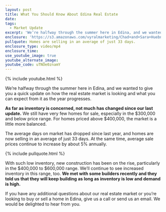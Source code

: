 ```yaml
---
layout: post
title: What You Should Know About Edina Real Estate
date:
tags:
  - Market Update
excerpt: 'We’re halfway through the summer here in Edina, and we wanted to give you a quick update on how the real estate market is looking and what you can expect from it as the year progresses.'
enclosure: 'https://s3.amazonaws.com/vyralmarketing/Chad+and+Sara+Huebner/Videos/2017/June/Chad+%2526+Sara+Huebener+With+Edina+Realty-+Whats+Happening+in+Our+Local+Real+Estate+Market%253F.mp4'
pullquote: Homes are selling in an average of just 33 days.
enclosure_type: video/mp4
enclosure_time:
use_youtube_image: true
youtube_alternate_image:
youtube_code: uTNOe0znamY
---
```



{% include youtube.html %}

We’re halfway through the summer here in Edina, and we wanted to give you a quick update on how the real estate market is looking and what you can expect from it as the year progresses.

**As far as inventory is concerned, not much has changed since our last update.** We still have very few homes for sale, especially in the $300,000 and below price range. For homes priced above $400,000, the market is a little more balanced.

The average days on market has dropped since last year, and homes are now selling in an average of just 33 days. At the same time, average sale prices continue to increase by about 5% annually.

{% include pullquote.html %}

With such low inventory, new construction has been on the rise, particularly in the $400,000 to $600,000 range. We’ll continue to see increased inventory in this range, too. **We met with some builders recently and they told us that they will keep building as long as inventory is low and demand is high.**

If you have any additional questions about our real estate market or you’re looking to buy or sell a home in Edina, give us a call or send us an email. We would be delighted to hear from you.